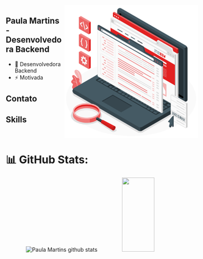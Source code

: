 <img src="pc.png" min-width="400px" max-width="350px" width="350px" align="right" alt="notebook code">

<h2> Paula Martins - Desenvolvedora Backend </h2>

  - 💬 Desenvolvedora Backend
- ⚡ Motivada

<h2> Contato </h2>


<h2> Skills </h2>

<br>

<h1> 📊 GitHub Stats: </h1>

<div align="center">  
  <img width="49%" height="195px" src="https://github-readme-stats.vercel.app/api?username=Morinian&show_icons=true&count_private=true&hide_border=true&title_color=ff91a4&icon_color=ff91a4&text_color=c9d1d9&bg_color=0d1117" alt="Paula Martins github stats" /> 
  <img width="41%" height="195px" src="https://github-readme-stats.vercel.app/api/top-langs/?username=Morinian&layout=compact&hide_border=true&title_color=ff91a4&text_color=ff91a4&bg_color=0d1117" />
</div>
